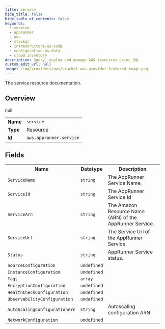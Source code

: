 ```yaml
---
title: service
hide_title: false
hide_table_of_contents: false
keywords:
  - service
  - apprunner
  - aws
  - stackql
  - infrastructure-as-code
  - configuration-as-data
  - cloud inventory
description: Query, deploy and manage AWS resources using SQL
custom_edit_url: null
image: /img/providers/aws/stackql-aws-provider-featured-image.png
---
```

The service resource documentation.

## Overview
<table><tbody>
<tr><td><b>Name</b></td><td><code>service</code></td></tr>
<tr><td><b>Type</b></td><td>Resource</td></tr>
null
<tr><td><b>Id</b></td><td><code>aws.apprunner.service</code></td></tr>
</tbody></table>

## Fields
<table><tbody>
<tr><th>Name</th><th>Datatype</th><th>Description</th></tr>
<tr><td><code>ServiceName</code></td><td><code>string</code></td><td>The AppRunner Service Name.</td></tr><tr><td><code>ServiceId</code></td><td><code>string</code></td><td>The AppRunner Service Id</td></tr><tr><td><code>ServiceArn</code></td><td><code>string</code></td><td>The Amazon Resource Name (ARN) of the AppRunner Service.</td></tr><tr><td><code>ServiceUrl</code></td><td><code>string</code></td><td>The Service Url of the AppRunner Service.</td></tr><tr><td><code>Status</code></td><td><code>string</code></td><td>AppRunner Service status.</td></tr><tr><td><code>SourceConfiguration</code></td><td><code>undefined</code></td><td></td></tr><tr><td><code>InstanceConfiguration</code></td><td><code>undefined</code></td><td></td></tr><tr><td><code>Tags</code></td><td><code>array</code></td><td></td></tr><tr><td><code>EncryptionConfiguration</code></td><td><code>undefined</code></td><td></td></tr><tr><td><code>HealthCheckConfiguration</code></td><td><code>undefined</code></td><td></td></tr><tr><td><code>ObservabilityConfiguration</code></td><td><code>undefined</code></td><td></td></tr><tr><td><code>AutoScalingConfigurationArn</code></td><td><code>string</code></td><td>Autoscaling configuration ARN</td></tr><tr><td><code>NetworkConfiguration</code></td><td><code>undefined</code></td><td></td></tr>
</tbody></table>